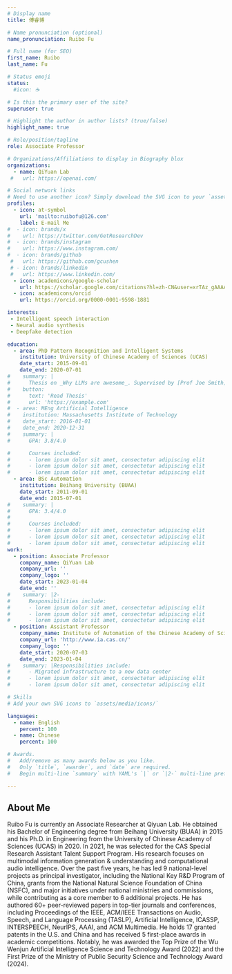 ```yaml
---
# Display name
title: 傅睿博

# Name pronunciation (optional)
name_pronunciation: Ruibo Fu

# Full name (for SEO)
first_name: Ruibo
last_name: Fu

# Status emoji
status:
  #icon: ☕️

# Is this the primary user of the site?
superuser: true

# Highlight the author in author lists? (true/false)
highlight_name: true

# Role/position/tagline
role: Associate Professor

# Organizations/Affiliations to display in Biography blox
organizations:
  - name: QiYuan Lab
 #   url: https://openai.com/

# Social network links
# Need to use another icon? Simply download the SVG icon to your `assets/media/icons/` folder.
profiles:
  - icon: at-symbol
    url: 'mailto:ruibofu@126.com'
    label: E-mail Me
#  - icon: brands/x
#    url: https://twitter.com/GetResearchDev
#  - icon: brands/instagram
#    url: https://www.instagram.com/
#  - icon: brands/github
 #   url: https://github.com/gcushen
 # - icon: brands/linkedin
 #   url: https://www.linkedin.com/
  - icon: academicons/google-scholar
    url: https://scholar.google.com/citations?hl=zh-CN&user=xrTAz_gAAAAJ
  - icon: academicons/orcid
    url: https://orcid.org/0000-0001-9598-1881

interests:
 - Intelligent speech interaction
 - Neural audio synthesis
 - Deepfake detection

education:
  - area: PhD Pattern Recognition and Intelligent Systems
    institution: University of Chinese Academy of Sciences (UCAS)
    date_start: 2015-09-01
    date_end: 2020-07-01
#    summary: |
#      Thesis on _Why LLMs are awesome_. Supervised by [Prof Joe Smith](https://example.com). Presented papers at 5 IEEE conferences with the contributions being published in 2 Springer journals.
#    button:
#      text: 'Read Thesis'
#      url: 'https://example.com'
#  - area: MEng Artificial Intelligence
#    institution: Massachusetts Institute of Technology
#    date_start: 2016-01-01
#    date_end: 2020-12-31
#    summary: |
#      GPA: 3.8/4.0

#      Courses included:
#      - lorem ipsum dolor sit amet, consectetur adipiscing elit
#      - lorem ipsum dolor sit amet, consectetur adipiscing elit
#      - lorem ipsum dolor sit amet, consectetur adipiscing elit
  - area: BSc Automation
    institution: Beihang University (BUAA)
    date_start: 2011-09-01
    date_end: 2015-07-01
#    summary: |
#      GPA: 3.4/4.0
#      
#      Courses included:
#      - lorem ipsum dolor sit amet, consectetur adipiscing elit
#      - lorem ipsum dolor sit amet, consectetur adipiscing elit
#      - lorem ipsum dolor sit amet, consectetur adipiscing elit
work:
  - position: Associate Professor
    company_name: QiYuan Lab
    company_url: ''
    company_logo: ''
    date_start: 2023-01-04
    date_end: ''
#    summary: |2-
#      Responsibilities include:
#      - lorem ipsum dolor sit amet, consectetur adipiscing elit
#      - lorem ipsum dolor sit amet, consectetur adipiscing elit
#      - lorem ipsum dolor sit amet, consectetur adipiscing elit
  - position: Assistant Professor
    company_name: Institute of Automation of the Chinese Academy of Sciences (CASIA)
    company_url: 'http://www.ia.cas.cn/'
    company_logo: ''
    date_start: 2020-07-03
    date_end: 2023-01-04
#    summary: |Responsibilities include:
#      - Migrated infrastructure to a new data center
#      - lorem ipsum dolor sit amet, consectetur adipiscing elit
#      - lorem ipsum dolor sit amet, consectetur adipiscing elit

# Skills
# Add your own SVG icons to `assets/media/icons/`

languages:
  - name: English
    percent: 100
  - name: Chinese
    percent: 100

# Awards.
#   Add/remove as many awards below as you like.
#   Only `title`, `awarder`, and `date` are required.
#   Begin multi-line `summary` with YAML's `|` or `|2-` multi-line prefix and indent 2 spaces below.

---
```


## About Me

Ruibo Fu is currently an Associate Researcher at Qiyuan Lab. He obtained his Bachelor of Engineering degree from Beihang University (BUAA) in 2015 and his Ph.D. in Engineering from the University of Chinese Academy of Sciences (UCAS) in 2020. In 2021, he was selected for the CAS Special Research Assistant Talent Support Program. His research focuses on multimodal information generation & understanding and computational audio intelligence. Over the past five years, he has led 9 national-level projects as principal investigator, including the National Key R&D Program of China, grants from the National Natural Science Foundation of China (NSFC), and major initiatives under national ministries and commissions, while contributing as a core member to 6 additional projects. He has authored 60+ peer-reviewed papers in top-tier journals and conferences, including Proceedings of the IEEE, ACM/IEEE Transactions on Audio, Speech, and Language Processing (TASLP), Artificial Intelligence, ICASSP, INTERSPEECH, NeurIPS, AAAI, and ACM Multimedia. He holds 17 granted patents in the U.S. and China and has received 5 first-place awards in academic competitions. Notably, he was awarded the Top Prize of the Wu Wenjun Artificial Intelligence Science and Technology Award (2022) and the First Prize of the Ministry of Public Security Science and Technology Award (2024).
